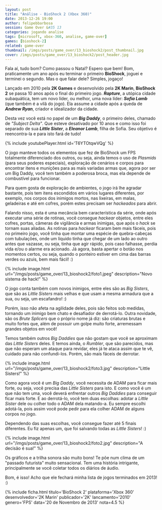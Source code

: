 ```yaml
---
layout: post
title: "Análise - BioShock 2 (Xbox 360)"
date: 2013-12-26 19:00
author: felipebbarbosa
session: Game Over &#35 13
categories: jogando analise
tags: [microsoft, xbox-360, analise, game-over]
games: [bioshock-2]
related: game-over
thumbnail: /imgs/posts/game_over/13_bioshock2/post_thumbnail.jpg
cover: /imgs/posts/game_over/13_bioshock2/post_header.jpg
---
```


Fala aí, tudo bom? Como passou o Natal? Espero que bem! Bom, praticamente um ano após eu terminar o primeiro **BioShock**, joguei e terminei o segundo. Mas o que falar dele? Simples, jogaço!

<!--more-->

Lançado em 2010 pela **2K Games** e desenvolvido pela **2K Marin**, **BioShock 2** se passa 10 anos após o final do primeiro jogo. **_Rapture_**, a utópica cidade subaquática, tem um novo líder, ou melhor, uma nova líder: **_Sofia Lamb_** (que também é a vilã do jogo). Ela assume a cidade após a queda de **_Andrew Ryan_**, criador e idealizador da cidade.

Desta vez você está no papel de um **_Big Daddy_**, o primeiro deles, chamado de _"Subject Delta"_. Que esteve desativado por 10 anos e como isso foi separado de sua **_Little Sister_**, a **_Eleanor Lamb_**, filha de Sofia. Seu objetivo é reencontra-la e para isto fará de tudo!

{% include youtubePlayer.html id='T6YTOtqwVQg' %}

O jogo manteve todos os elementos que fez de BioShock um FPS totalmente diferenciado dos outros, ou seja, ainda temos o uso de _Plasmids_ (para seus poderes especiais), exploração de cenários e corpos para encontrar itens e munições para as mais variadas armas que, agora por ser um Big Daddy, você tem também a poderosa broca, mas ela depende de combustível para funcionar.

Para quem gosta de exploração de ambientes, o jogo irá lhe agradar bastante, pois tem itens escondidos em vários lugares diferentes, por exemplo, nos corpos dos inimigos mortos, nas lixeiras, em malas, geladeiras e até em cofres, porém estes precisam ser _hackeados_ para abrir.

Falando nisso, esta é uma mecância bem característica da série, onde após executar uma série de rotinas, você consegue _hackear_ objetos, entre eles cofres, portas, câmeras de vigilância e armas inimigas, que após o _hack_ se tornam suas aliadas. As rotinas para _hackear_ ficaram bem mais fáceis, pois no primeiro jogo, você tinha que montar uma espécie de quebra-cabeças com tubulações, onde um líquido tinha que chegar de um lado ao outro antes que vazasse, ou seja, tinha que agir rápido, pois caso falhasse, perdia vida e/ou o alarme era acionado. Já agora, basta apertar o botão nos momentos certos, ou seja, quando o ponteiro estiver em cima das barras verdes ou azuis, bem mais fácil! :)

{% include image.html url="/imgs/posts/game_over/13_bioshock2/foto1.jpeg" description="Novo sistema de hack!" %}

O jogo conta também com novos inimigos, entre eles são as _Big Sisters_, que são as _Little Sisters_ mais velhas e que usam a mesma armadura que a sua, ou seja, um escafandro! :)

Porém, isso não afeta na agilidade deles, pois são feitos sob medidas, tornando um inimigo bem chato e desafiador de derrotá-lo. Outra novidade, são os _Brute Splicers_ que o próprio nome já diz: são criaturas brutas e muito fortes que, além de possuir um golpe muito forte, arremessam grandes objetos em você!

Temos também outros _Big Daddies_ que não gostam que você se aproximam das _Little Sisters_ deles. E temos ainda, o _Rumbler_, que são parecidos, mas que não esperam um ataque para revidar, eles já te ataca assim que te vê, cuidado para não confundi-los. Porém, são mais fáceis de derrotar.

{% include image.html url="/imgs/posts/game_over/13_bioshock2/foto3.jpg" description="Little Sisters!" %}

Como agora você é um _Big Daddy_, você necessita de ADAM para ficar mais forte, ou seja, você precisa das _Little Sisters_ para isto. E como você é um que não tem uma, você deverá enfrentar outros _Big Daddies_ para conseguir ficar mais forte. E ao derrotá-lo, você tem duas escolhas: adotar a _Little Sister_ dele ou colher todo o ADAM dela matando-a. Eu sempre escolhi adotá-la, pois assim você pode pedir para ela colher ADAM de alguns corpos no jogo.

Dependendo das suas escolhas, você consegue fazer até 5 finais diferentes. Eu fiz apenas um, que foi salvando todas as _Little Sisters_! :)

{% include image.html url="/imgs/posts/game_over/13_bioshock2/foto2.jpg" description="A decisão é sua!" %}

Os gráficos e a trilha sonora são muito bons! Te põe num clima de um "passado futurista" muito sensacional. Tem uma história intrigante, principalmente se você coletar todos os diários de áudio.

Bom, é isso! Acho que ele fechará minha lista de jogos terminados em 2013! :)

{% include ficha.html
  titulo='BioShock 2'
  plataforma='Xbox 360'
  desenvolvedor='2K Marin'
  publicador='2K'
  lancamento='2010'
  genero='FPS'
  data='20 de Novembro de 2013'
  nota=4.5 %}
